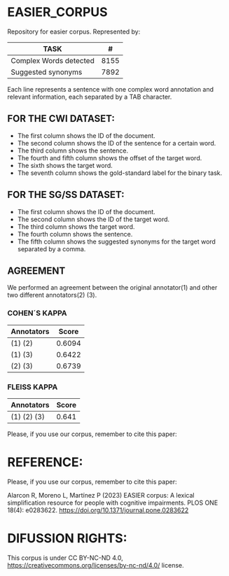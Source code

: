 

# EASIER_CORPUS
Repository for easier corpus. Represented by:

| TASK | # |
| --- | --- |
| Complex Words detected | 8155 |
| Suggested synonyms | 7892 |



Each line represents a sentence with one complex word annotation and relevant information, each separated by a TAB character.

## FOR THE CWI DATASET:
  * The first column shows the ID of the document.
  * The second column shows the ID of the sentence for a certain word.
  * The third column shows the sentence.
  * The fourth and fifth column shows the offset of the target word.
  * The sixth shows the target word.
  * The seventh column shows the gold-standard label for the binary task.
  
## FOR THE SG/SS DATASET:
  * The first column shows the ID of the document.
  * The second column shows the ID of the target word.
  * The third column shows the target word.
  * The fourth column shows the sentence.
  * The fifth column shows the suggested synonyms for the target word separated by a comma.
  

## AGREEMENT
We performed an agreement between the original annotator(1) and other two different annotators(2) (3).
### COHEN´S KAPPA
| Annotators | Score |
| --- | --- |
| (1) (2) | 0.6094 |
| (1) (3) | 0.6422 |
| (2) (3) | 0.6739 |

### FLEISS KAPPA
| Annotators | Score |
| --- | --- |
| (1) (2) (3) | 0.641 |

Please, if you use our corpus, remember to cite this paper:
# REFERENCE:

Please, if you use our corpus, remember to cite this paper:

Alarcon R, Moreno L, Martínez P (2023) EASIER corpus: A lexical simplification resource for people with cognitive impairments. PLOS ONE 18(4): e0283622. https://doi.org/10.1371/journal.pone.0283622

# DIFUSSION RIGHTS:
This corpus is under CC BY-NC-ND 4.0, https://creativecommons.org/licenses/by-nc-nd/4.0/ license.



